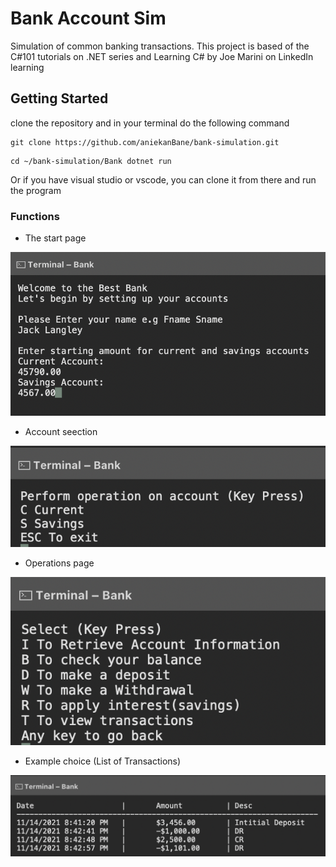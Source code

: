 # Bank Account Sim
Simulation of common banking transactions.
This project is based of the C#101 tutorials on .NET series and Learning C# by Joe Marini on LinkedIn learning

## Getting Started
clone the repository and in your terminal do the following command

```
git clone https://github.com/aniekanBane/bank-simulation.git
```
```
cd ~/bank-simulation/Bank dotnet run
```
Or if you have visual studio or vscode, you can clone it from there and run the program

### Functions
- The start page

![startpage](https://github.com/aniekanBane/bank-simulation/blob/master/Bank/Images/start.png)

- Account seection

![accounts](https://github.com/aniekanBane/bank-simulation/blob/master/Bank/Images/accounts.png)

- Operations page

![selection](https://github.com/aniekanBane/bank-simulation/blob/master/Bank/Images/selection.png)

- Example choice (List of Transactions)

![transcastions](https://github.com/aniekanBane/bank-simulation/blob/master/Bank/Images/transactions.png)
